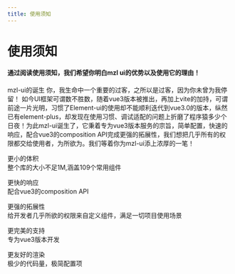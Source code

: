 ```yaml
---
title: 使用须知
---
```

# 使用须知 [<i class="iconfont m-icon-edit"></i>](链接地址 '在github上编辑此页面')

#### 通过阅读使用须知，我们希望你明白mzl ui的优势以及使用它的理由！
mzl-ui的诞生   你，我生命中一个重要的过客，之所以是过客，因为你未曾为我停留！
如今UI框架可谓数不胜数，随着vue3版本被推出，再加上vite的加持，可谓前途一片光明，习惯了Element-ui的使用却不能顺利迭代到vue3.0的版本，纵然已有element-plus，却发现在使用习惯、调试适配的问题上折磨了程序猿多少个日夜！为此mzl-ui诞生了，它秉着专为vue3版本服务的宗旨，简单配置，快速的响应，配合vue3的composition API完成更强的拓展性，我们想把几乎所有的权限都交给使用者，为所欲为。我们等着你为mzl-ui添上浓厚的一笔！

更小的体积  
整个库的大小不足1M,涵盖109个常用组件

更快的响应  
配合vue3的composition API

更强的拓展性  
给开发者几乎所欲的权限来自定义组件，满足一切项目使用场景

更完美的支持  
专为vue3版本开发

更友好的渲染  
极少的代码量，极简配置项